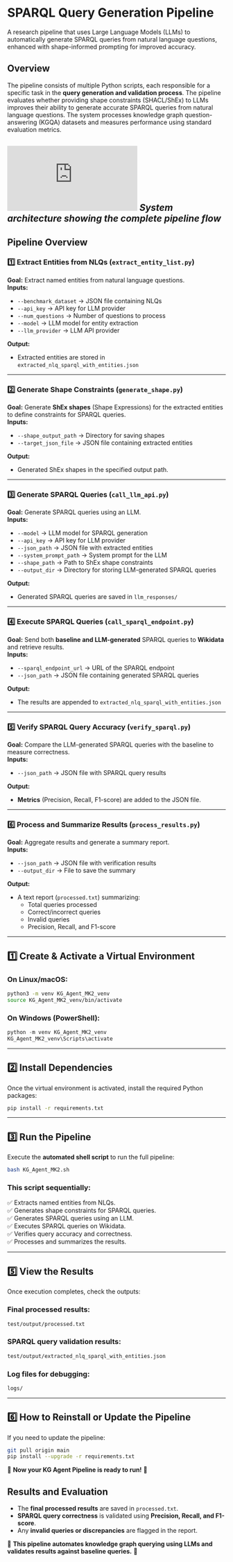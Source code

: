 # SPARQL Query Generation Pipeline

A research pipeline that uses Large Language Models (LLMs) to automatically generate SPARQL queries from natural language questions, enhanced with shape-informed prompting for improved accuracy.

## Overview

The pipeline consists of multiple Python scripts, each responsible for a specific task in the **query generation and validation process**. The pipeline evaluates whether providing shape constraints (SHACL/ShEx) to LLMs improves their ability to generate accurate SPARQL queries from natural language questions. The system processes knowledge graph question-answering (KGQA) datasets and measures performance using standard evaluation metrics.

![System Architecture](https://github.com/Branchenprimus/Master-Thesis-Tex/blob/fdfb511a4787798b7109bc31796edcc7292213c1/images/artifact/architecture_diagram_small.drawio.pdf)
*System architecture showing the complete pipeline flow*
---

## **Pipeline Overview**

### **1️⃣ Extract Entities from NLQs (`extract_entity_list.py`)**
**Goal:** Extract named entities from natural language questions.  
**Inputs:**  
- `--benchmark_dataset` → JSON file containing NLQs  
- `--api_key` → API key for LLM provider  
- `--num_questions` → Number of questions to process  
- `--model` → LLM model for entity extraction  
- `--llm_provider` → LLM API provider  

**Output:**  
- Extracted entities are stored in `extracted_nlq_sparql_with_entities.json`

---

### **2️⃣ Generate Shape Constraints (`generate_shape.py`)**
**Goal:** Generate **ShEx shapes** (Shape Expressions) for the extracted entities to define constraints for SPARQL queries.  
**Inputs:**  
- `--shape_output_path` → Directory for saving shapes  
- `--target_json_file` → JSON file containing extracted entities  

**Output:**  
- Generated ShEx shapes in the specified output path.

---

### **3️⃣ Generate SPARQL Queries (`call_llm_api.py`)**
**Goal:** Generate SPARQL queries using an LLM.  
**Inputs:**  
- `--model` → LLM model for SPARQL generation  
- `--api_key` → API key for LLM provider  
- `--json_path` → JSON file with extracted entities  
- `--system_prompt_path` → System prompt for the LLM  
- `--shape_path` → Path to ShEx shape constraints  
- `--output_dir` → Directory for storing LLM-generated SPARQL queries  

**Output:**  
- Generated SPARQL queries are saved in `llm_responses/`

---

### **4️⃣ Execute SPARQL Queries (`call_sparql_endpoint.py`)**
**Goal:** Send both **baseline and LLM-generated** SPARQL queries to **Wikidata** and retrieve results.  
**Inputs:**  
- `--sparql_endpoint_url` → URL of the SPARQL endpoint  
- `--json_path` → JSON file containing generated SPARQL queries  

**Output:**  
- The results are appended to `extracted_nlq_sparql_with_entities.json`

---

### **5️⃣ Verify SPARQL Query Accuracy (`verify_sparql.py`)**
**Goal:** Compare the LLM-generated SPARQL queries with the baseline to measure correctness.  
**Inputs:**  
- `--json_path` → JSON file with SPARQL query results  

**Output:**  
- **Metrics** (Precision, Recall, F1-score) are added to the JSON file.

---

### **6️⃣ Process and Summarize Results (`process_results.py`)**
**Goal:** Aggregate results and generate a summary report.  
**Inputs:**  
- `--json_path` → JSON file with verification results  
- `--output_dir` → File to save the summary  

**Output:**  
- A text report (`processed.txt`) summarizing:
  - Total queries processed  
  - Correct/incorrect queries  
  - Invalid queries  
  - Precision, Recall, and F1-score  

---

## **1️⃣ Create & Activate a Virtual Environment**

### **On Linux/macOS:**
```sh
python3 -m venv KG_Agent_MK2_venv
source KG_Agent_MK2_venv/bin/activate
```

### **On Windows (PowerShell):**
```powershell
python -m venv KG_Agent_MK2_venv
KG_Agent_MK2_venv\Scripts\activate
```

---

## **2️⃣ Install Dependencies**
Once the virtual environment is activated, install the required Python packages:

```sh
pip install -r requirements.txt
```

---

## **3️⃣ Run the Pipeline**
Execute the **automated shell script** to run the full pipeline:

```sh
bash KG_Agent_MK2.sh
```

### **This script sequentially:**
✅ Extracts named entities from NLQs.  
✅ Generates shape constraints for SPARQL queries.  
✅ Generates SPARQL queries using an LLM.  
✅ Executes SPARQL queries on Wikidata.  
✅ Verifies query accuracy and correctness.  
✅ Processes and summarizes the results.  

---

## **5️⃣ View the Results**
Once execution completes, check the outputs:

### **Final processed results:**
```sh
test/output/processed.txt
```

### **SPARQL query validation results:**
```sh
test/output/extracted_nlq_sparql_with_entities.json
```

### **Log files for debugging:**
```sh
logs/
```

---

## **6️⃣ How to Reinstall or Update the Pipeline**
If you need to update the pipeline:

```sh
git pull origin main
pip install --upgrade -r requirements.txt
```

🚀 **Now your KG Agent Pipeline is ready to run!** 🎯
## **Results and Evaluation**
- The **final processed results** are saved in `processed.txt`.
- **SPARQL query correctness** is validated using **Precision, Recall, and F1-score**.
- Any **invalid queries or discrepancies** are flagged in the report.

🚀 **This pipeline automates knowledge graph querying using LLMs and validates results against baseline queries.** 🚀